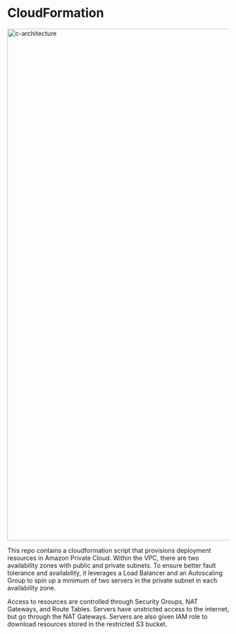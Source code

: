# CloudFormation

<img width="1161" alt="c-architecture" src="https://user-images.githubusercontent.com/19339748/68586770-015aaf00-044b-11ea-8b8f-ea1058bc6386.png">

This repo contains a cloudformation script that provisions deployment resources in Amazon Private Cloud. Within the VPC, there are two availability zones with public and private subnets. To ensure better fault tolerance and availability, it leverages a Load Balancer and an Autoscaling Group to spin up a minimum of two servers in the private subnet in each availability zone.

Access to resources are controlled through Security Groups, NAT Gateways, and Route Tables. Servers have unstricted access to the internet, but go through the NAT Gateways. Servers are also given IAM role to download resources stored in the restricted S3 bucket.
